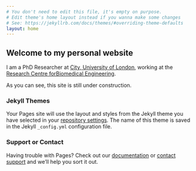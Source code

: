 ```yaml
---
# You don't need to edit this file, it's empty on purpose.
# Edit theme's home layout instead if you wanna make some changes
# See: https://jekyllrb.com/docs/themes/#overriding-theme-defaults
layout: home
---
```

## Welcome to my personal website

I am a PhD Researcher at [City, University of London](https://city.ac.uk),
 working at the
 [Research Centre forBiomedical Engineering](https://www.city.ac.uk/biomedical-engineering-research-centre).

As you can see, this site is still under construction.

### Jekyll Themes

Your Pages site will use the layout and styles from the Jekyll theme you have selected in your [repository settings](https://github.com/alonsoJASL/alonsojasl.github.io/settings). The name of this theme is saved in the Jekyll `_config.yml` configuration file.

### Support or Contact

Having trouble with Pages? Check out our [documentation](https://help.github.com/categories/github-pages-basics/) or [contact support](https://github.com/contact) and we’ll help you sort it out.
